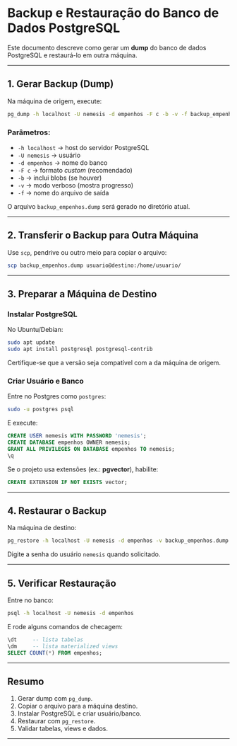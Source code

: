 # Backup e Restauração do Banco de Dados PostgreSQL

Este documento descreve como gerar um **dump** do banco de dados PostgreSQL e restaurá-lo em outra máquina.

---

## 1. Gerar Backup (Dump)

Na máquina de origem, execute:

```bash
pg_dump -h localhost -U nemesis -d empenhos -F c -b -v -f backup_empenhos.dump
```

### Parâmetros:
- `-h localhost` → host do servidor PostgreSQL  
- `-U nemesis` → usuário  
- `-d empenhos` → nome do banco  
- `-F c` → formato *custom* (recomendado)  
- `-b` → inclui blobs (se houver)  
- `-v` → modo verboso (mostra progresso)  
- `-f` → nome do arquivo de saída  

O arquivo `backup_empenhos.dump` será gerado no diretório atual.

---

## 2. Transferir o Backup para Outra Máquina

Use `scp`, pendrive ou outro meio para copiar o arquivo:

```bash
scp backup_empenhos.dump usuario@destino:/home/usuario/
```

---

## 3. Preparar a Máquina de Destino

### Instalar PostgreSQL
No Ubuntu/Debian:

```bash
sudo apt update
sudo apt install postgresql postgresql-contrib
```

Certifique-se que a versão seja compatível com a da máquina de origem.

### Criar Usuário e Banco
Entre no Postgres como `postgres`:

```bash
sudo -u postgres psql
```

E execute:

```sql
CREATE USER nemesis WITH PASSWORD 'nemesis';
CREATE DATABASE empenhos OWNER nemesis;
GRANT ALL PRIVILEGES ON DATABASE empenhos TO nemesis;
\q
```

Se o projeto usa extensões (ex.: **pgvector**), habilite:

```sql
CREATE EXTENSION IF NOT EXISTS vector;
```

---

## 4. Restaurar o Backup

Na máquina de destino:

```bash
pg_restore -h localhost -U nemesis -d empenhos -v backup_empenhos.dump
```

Digite a senha do usuário `nemesis` quando solicitado.

---

## 5. Verificar Restauração

Entre no banco:

```bash
psql -h localhost -U nemesis -d empenhos
```

E rode alguns comandos de checagem:

```sql
\dt     -- lista tabelas
\dm     -- lista materialized views
SELECT COUNT(*) FROM empenhos;
```

---

## Resumo

1. Gerar dump com `pg_dump`.  
2. Copiar o arquivo para a máquina destino.  
3. Instalar PostgreSQL e criar usuário/banco.  
4. Restaurar com `pg_restore`.  
5. Validar tabelas, views e dados.

---
